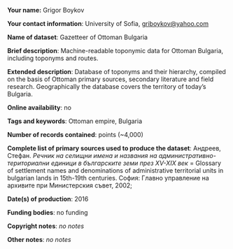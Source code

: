 **Your name:** Grigor Boykov

**Your contact information**: University of Sofia, griboykov@yahoo.com

**Name of dataset**: Gazetteer of Ottoman Bulgaria

**Brief description**: Machine-readable toponymic data for Ottoman Bulgaria, including toponyms and routes.

**Extended description**: Database of toponyms and their hierarchy, compiled on the basis of Ottoman primary sources, secondary literature and field research. Geographically the database covers the territory of today’s Bulgaria. 

**Online availability**: no

**Tags and keywords**: Ottoman empire, Bulgaria

**Number of records contained**: points (~4,000)

**Complete list of primary sources used to produce the dataset**: Андреев, Стефан. *Речник на селищни имена и названия на административно-териториални единици в българските земи през XV-XIX век* = Glossary of settlement names and denominations of administrative territorial units in bulgarian lands in 15th-19th centuries. София: Главно управление на архивите при Министерския съвет, 2002; 

**Date(s) of production**: 2016

**Funding bodies**: no funding

**Copyright notes**: *no notes*

**Other notes**: *no notes*

